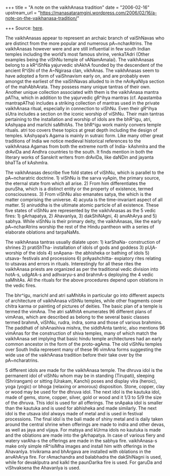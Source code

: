+++
title = "A note on the vaikhAnasa tradition"
date = "2006-02-16"
upstream_url = "https://manasataramgini.wordpress.com/2006/02/16/a-note-on-the-vaikhanasa-tradition/"

+++
Source: [here](https://manasataramgini.wordpress.com/2006/02/16/a-note-on-the-vaikhanasa-tradition/).

The vaikhAnasas appear to represent an archaic branch of vaiShNavas who
are distinct from the more popular and numerous pA\~ncharAtrins. The
vaikhAnasas however were and are still influential in few south Indian
temples including the world’s most famous shrine, venkaTAdri (Other
examples being the viShNu temple of vANamAmalai). The vaikhAnasas belong
to a kR^iShNa yajurvedic shAkhA founded by the descendent of the ancient
R^iShi of the A\~Ngirasa clan, vikhAnas. The vaikhAnasas seem to have
adopted a form of vaiShnavism early on, and are probably even amongst
the earliest of the vaiShNavas alluded to in the nArAyaNIya section of
the mahAbhArata. They possess many unique tantras of their own. Another
unique collection associated with them is the vaikhAnasa mantra pATha,
which in addition to the yajurvedic gR^ihya mantras (cf. Apastamba
mantrapATha) includes a striking collection of mantras used in the
private vaikhAnasa ritual, especially in connection to viShNu. Even
their gR^ihya sUtra includes a section on the iconic worship of viShNu.
Their main tantras pertaining to the installation and worship of idols
are the bhR^igu, atri, kAshyapa and marIchi saMhitAs. The bhR^igu work
mainly convers temple rituals. atri too covers these topics at great
depth including the design of temples. kAshyapa’s Agama is mainly in
sutraic form. Like many other great traditions of India we notice
medieval historical references to the vaikhAnasa Agamas from both the
extreme north of India- kAshmIra and the drAviDa and Andhra countries to
the south. It finds mention in both the literary works of Sanskrit
writers from drAviDa, like daNDin and jayanta bhaTTa of kAshmIra.

The vaikhAnasas describe five fold states of viShNu, which is parallel
to the pA\~ncharatric doctrine. 1) viShNu is the sarva vyApin, the
primary source, the eternal state from which all arise. 2) From him
differentiates the puruSha, which is a distinct entity or the property
of existence, termed consciousness. 3) From viShNu also emanates satya,
the which is the matter comprising the universe. 4) acyuta is the
time-invariant aspect of all matter. 5) aniruddha is the ultimate atomic
particle of all existence. These five states of viShNu are represented
by the vaikhAnasas as the 5 vedic fires: 1) gArhapatya, 2) AhavanIya, 3)
dakShiNAgni, 4) anvAhArya and 5) sabhya. While viShNu is their primary
deity, the vaikhAnasas, like the early pA\~ncharAtrins worship the rest
of the Hindu pantheon with a series of elaborate oblations and
tarpaNaMs.

The vaikhAnasa tantras usually dialate upon: 1) karShaNa- construction
of shrines 2) pratiShTha- installation of idols of gods and goddess 3)
pUjA- worship of the idols 4) snApana- the abhisheka or bathing of idols
5) utsava- festivals and processions 6) prAyashchitta- expiatory rites
relating to utsavas and errors in rituals. Interestingly for all these
rites the vaikhAnasa priests are organized as per the traditional vedic
division into hotA-s, udgAtA-s and adhvaryu-s and brahmA-s deploying the
4 vedic saMhitAs. All the rituals for the above procedures depend upon
oblations in the vedic fires.

The bhr^igu, marichI and atri saMhitAs in particular go into different
aspects of architecture of vaikhAnasa viShNu temples, while other
fragments cover chitra karma or painting of pictures of deities. The
basic plan of a temple is termed the vimAna. The atri saMhitA enumerates
96 different plans of vimAnas, which are described as belong to the
several basic classes termed brahmA, viShNu, rudra, indra, soma and
those of various brahmins. The paddhati of ishAnashiva mishra, the
siddhAnta tantric, also mentions 96 vimAnas for the construction of
shiva temples, many of which match the vaikhAnasa set implying that
basic hindu temple architectures had an early common ancestor in the
form of the proto-agAma. The old viShNu temples over South India
represent many of these 96 vimAna forms suggesting the wide use of the
vaikhAnasa tradition before their take over by the pA\~ncharatrins.

5 different idols are made for the vaikhAnasa temple. The dhruva idol is
the permanent idol of viShNu whom may be in standing (Tirupati),
sleeping (Shrirangam) or sitting (Urakam, Kanchi) poses and display vIra
(heroic), yoga (yogic) or bhoga (relaxing or amorous) disposition.
Stone, copper, clay or wood may be used for the dhruva idol. The next
idol is the kautuka idol, made of gems, stone, copper, silver, gold or
wood and it 1/3 to 5/9 the size of the dhruva. This idol is used for all
offerings. The snApaka idol is smaller than the kautuka and is used for
abhisheka and made similarly. The next idol is the utsava idol always
made of metal and is used in festival processions. The final idol is the
bali made of shiny metal and is daily taken around the central shrine
when offerings are made to indra and other devas, as well as jaya and
vijaya. For matsya and kUrma idols no kautuka is made and the oblations
are made into the gArhapatya. In case of various fiery and watery
varAha-s the offerings are made in the sabhya fire. vaikhAnasa-s make
only simple nR^isiMha images and install him with offerings in the
AhavanIya. trivikrama and bhArgava are installed with oblations in the
anvAhArya fire. For rAmachandra and balabhadra the dakShiNagni is used,
while for devakIputra and kalkI the paunDarIka fire is used. For garuDa
and viShvaksena the AhavanIya is used.

